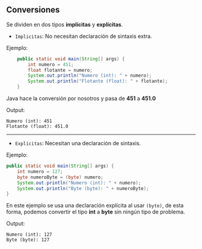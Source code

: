 ## Conversiones

Se dividen en dos tipos **implícitas** y **explícitas**.


+ `Implicitas`: No necesitan declaración de sintaxis extra.

Ejemplo:

``` java
    public static void main(String[] args) {
        int numero = 451;
        float flotante = numero;
        System.out.println("Numero (int): " + numero);
        System.out.println("Flotante (float): " + flotante);
    }  
```

Java hace la conversión por nosotros y pasa de **451** a **451.0**

Output:
```
Numero (int): 451
Flotante (float): 451.0
```

---

+ `Explícitas`: Necesitan una declaración de sintaxis.

Ejemplo:

``` java
public static void main(String[] args) {
    int numero = 127;
    byte numeroByte = (byte) numero;
    System.out.println("Numero (int): " + numero);
    System.out.println("Byte (byte): " + numeroByte);
} 
```

En este ejemplo se usa una declaración explícita al usar `(byte)`, de esta forma, podemos convertir el tipo **int** a **byte** sin ningún tipo de problema.

Output:

```
Numero (int): 127
Byte (byte): 127
```